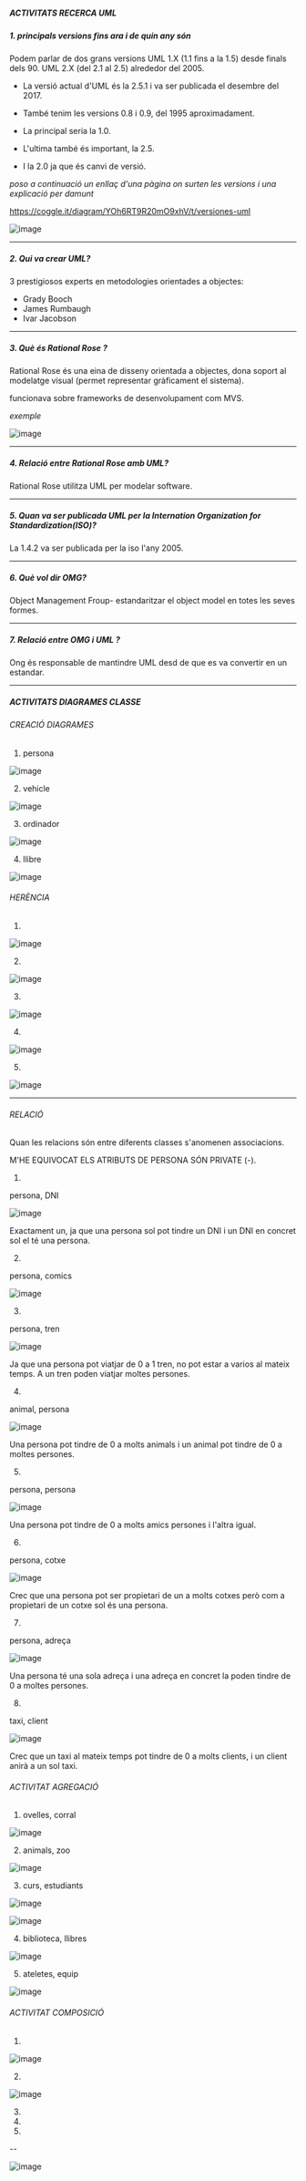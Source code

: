 ##### ACTIVITATS RECERCA UML

##### 1. principals **versions** fins ara i de quin any són

Podem parlar de dos grans versions
UML 1.X (1.1 fins a la 1.5) desde finals dels 90.
UML 2.X (del 2.1 al 2.5) alrededor del 2005.

- La versió actual d'UML és la 2.5.1 i va ser publicada el desembre del 2017.
- També tenim les versions 0.8 i 0.9, del 1995 aproximadament.

- La principal seria la 1.0.
- L'ultima també és important, la 2.5.
- I la 2.0 ja que és canvi de versió.

*poso a continuació un enllaç d'una pàgina on surten les versions i una explicació per damunt*

https://coggle.it/diagram/YOh6RT9R20mO9xhV/t/versiones-uml

![image](https://user-images.githubusercontent.com/113586105/222071992-3c5324d0-bb72-4c5c-9066-2b32dbf3dd9c.png)

---------------------------------------------------------------------------------------------------------------------------------------------------------

##### 2. Qui va **crear** UML?

3 prestigiosos experts en metodologies orientades a objectes:
- Grady Booch
- James Rumbaugh
- Ivar Jacobson

---------------------------------------------------------------------------------------------------------------------------------------------------------

##### 3. Què és **Rational Rose** ?

Rational Rose és una eina de disseny orientada a objectes, dona soport al modelatge visual (permet representar gràficament el sistema).

funcionava sobre frameworks de desenvolupament com MVS.

*exemple*

![image](https://user-images.githubusercontent.com/113586105/222073351-46e4da01-ae09-438a-8e68-2e4c882ce112.png)

---------------------------------------------------------------------------------------------------------------------------------------------------------

##### 4. **Relació** entre Rational Rose amb UML?

Rational Rose utilitza UML per modelar software.

---------------------------------------------------------------------------------------------------------------------------------------------------------

##### 5. Quan va ser publicada UML per la **Internation Organization for Standardization(ISO)**?

La 1.4.2 va ser publicada per la iso l'any 2005.

---------------------------------------------------------------------------------------------------------------------------------------------------------

##### 6. Què vol dir **OMG**?

Object Management Froup- estandaritzar el object model en totes les seves formes.

---------------------------------------------------------------------------------------------------------------------------------------------------------

##### 7. **Relació** entre OMG i UML ?

Ong és responsable de mantindre UML desd de que es va convertir en un estandar.

---------------------------------------------------------------------------------------------------------------------------------------------------------

##### ACTIVITATS DIAGRAMES CLASSE

###### CREACIÓ DIAGRAMES

1. persona

![image](https://user-images.githubusercontent.com/113586105/222089800-b99cfd11-ccf6-4977-b913-dda3cd9b47ec.png)

2. vehicle

![image](https://user-images.githubusercontent.com/113586105/222087327-ec5550b1-fad8-48f7-a74a-04f3511168e2.png)

3. ordinador

![image](https://user-images.githubusercontent.com/113586105/222084032-5c7ba691-8887-4404-b5b9-2d2274ac8b6c.png)

4. llibre

![image](https://user-images.githubusercontent.com/113586105/222089239-c7111148-f1ff-4dd3-af83-dd6d2bdc99dc.png)

###### HERÈNCIA

1.

![image](https://user-images.githubusercontent.com/113586105/222088870-00b21c24-2e9f-40d1-95d2-11d25cf994ee.png)

2.

![image](https://user-images.githubusercontent.com/113586105/222089534-68a2688a-8e6d-442d-9e91-17356e1335d9.png)

3.

![image](https://user-images.githubusercontent.com/113586105/222090134-c97fdf7d-fc62-4975-b1e1-63407fd93fcf.png)

4.

![image](https://user-images.githubusercontent.com/113586105/222092194-4117902a-0f5a-4b57-b8ba-4dbef84a4dcc.png)

5.

![image](https://user-images.githubusercontent.com/113586105/222098188-2c1483f9-bc66-4277-b76a-cf3ba0455482.png)

---------------------------------------------------------------------------------------------------------------------------------------------------------

###### RELACIÓ

Quan les relacions són entre diferents classes s'anomenen associacions.

M'HE EQUIVOCAT ELS ATRIBUTS DE PERSONA SÓN PRIVATE (-).

1.

persona, DNI

![image](https://user-images.githubusercontent.com/113586105/226828584-5da9ce28-fa25-4816-becf-7221f1f36989.png)

Exactament un, ja que una persona sol pot tindre un DNI i un DNI en concret sol el té una persona.

2.

persona, comics

![image](https://user-images.githubusercontent.com/113586105/226831842-82d09bc1-4064-4610-b1cc-2f1d7bf43849.png)

3.

persona, tren

![image](https://user-images.githubusercontent.com/113586105/226826821-20cb58a7-78fd-4e18-a70f-e6250ecd2fb7.png)

Ja que una persona pot viatjar de 0 a 1 tren, no pot estar a varios al mateix temps. A un tren poden viatjar moltes persones.

4.

animal, persona

![image](https://user-images.githubusercontent.com/113586105/226832736-dbc89810-88da-476f-bd81-126b36af6a10.png)

Una persona pot tindre de 0 a molts animals i un animal pot tindre de 0 a moltes persones.

5.

persona, persona

![image](https://user-images.githubusercontent.com/113586105/226835590-fe23a17c-a7b1-4701-bdee-bdda6641e2ee.png)

Una persona pot tindre de 0 a molts amics persones i l'altra igual.

6.

persona, cotxe

![image](https://user-images.githubusercontent.com/113586105/226836134-7fa4b262-17ad-46b4-a3f9-b644faa0d79e.png)

Crec que una persona pot ser propietari de un a molts cotxes però com a propietari de un cotxe sol és una persona.

7.

persona, adreça

![image](https://user-images.githubusercontent.com/113586105/226837415-4adc3ff4-8633-448b-a5b2-acf1f8051421.png)

Una persona té una sola adreça i una adreça en concret la poden tindre de 0 a moltes persones.

8.

taxi, client

![image](https://user-images.githubusercontent.com/113586105/226837694-d2c065d6-3763-4cae-8ed4-d463a470db99.png)

Crec que un taxi al mateix temps pot tindre de 0 a molts clients, i un client anirà a un sol taxi.

###### ACTIVITAT AGREGACIÓ

1. ovelles, corral

![image](https://user-images.githubusercontent.com/113586105/226841586-c7292e4c-dd58-44d3-82dc-5f0376a99fa5.png)

2. animals, zoo

![image](https://user-images.githubusercontent.com/113586105/226841740-455d1451-3dc3-457c-b156-7ac2ad0b4603.png)

3. curs, estudiants

![image](https://user-images.githubusercontent.com/113586105/226842399-c044f158-15a7-41ba-9efb-9a82af3dafd7.png)

![image](https://user-images.githubusercontent.com/113586105/226844179-b0382616-68be-44bf-9122-e57787387d62.png)

4. biblioteca, llibres

![image](https://user-images.githubusercontent.com/113586105/226843582-dd10cd51-026e-4152-81a3-f6e27041cee6.png)

5. ateletes, equip 

![image](https://user-images.githubusercontent.com/113586105/226844721-5a9a2d1b-c654-4419-b5c6-9eed9deda509.png)

###### ACTIVITAT COMPOSICIÓ

1.

![image](https://user-images.githubusercontent.com/113586105/226845773-72f541c2-b71a-4940-9ddb-48fedeee4f84.png)

2.

![image](https://user-images.githubusercontent.com/113586105/226846059-b21987a2-9980-4687-b7b1-adf28e88a52e.png)

3.



4.

5.



--

![image](https://user-images.githubusercontent.com/113586105/226837912-3fa40cd8-5b1c-4b3c-b062-d77e8369a608.png)
